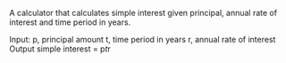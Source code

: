 A calculator that calculates simple interest given principal, annual rate of interest and time period in years.

Input:
     p, principal amount
     t, time period in years
     r, annual rate of interest
Output
     simple interest = p*t*r
